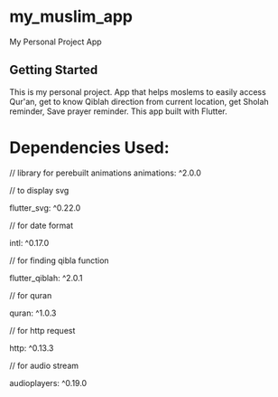 # my_muslim_app

My Personal Project App

## Getting Started

This is my personal project. App that helps moslems to easily access Qur'an, get to know Qiblah direction from current location, get Sholah reminder, Save prayer reminder. This app built with Flutter.

# Dependencies Used:

// library for perebuilt animations
animations: ^2.0.0

// to display svg

flutter_svg: ^0.22.0

// for date format

intl: ^0.17.0

// for finding qibla function

flutter_qiblah: ^2.0.1

// for quran

quran: ^1.0.3

// for http request

http: ^0.13.3

// for audio stream

audioplayers: ^0.19.0
